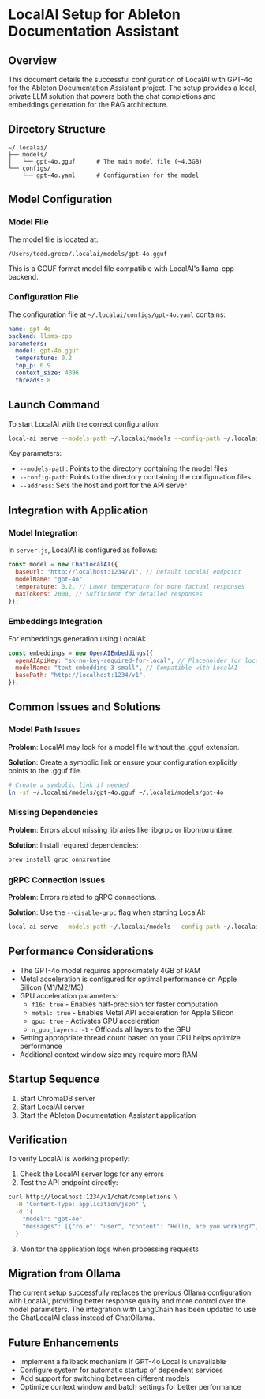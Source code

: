 # LocalAI Setup for Ableton Documentation Assistant

## Overview

This document details the successful configuration of LocalAI with GPT-4o for the Ableton Documentation Assistant project. The setup provides a local, private LLM solution that powers both the chat completions and embeddings generation for the RAG architecture.

## Directory Structure

```
~/.localai/
├── models/
│   └── gpt-4o.gguf      # The main model file (~4.3GB)
└── configs/
    └── gpt-4o.yaml      # Configuration for the model
```

## Model Configuration

### Model File

The model file is located at:
```
/Users/todd.greco/.localai/models/gpt-4o.gguf
```

This is a GGUF format model file compatible with LocalAI's llama-cpp backend.

### Configuration File

The configuration file at `~/.localai/configs/gpt-4o.yaml` contains:

```yaml
name: gpt-4o
backend: llama-cpp
parameters:
  model: gpt-4o.gguf
  temperature: 0.2
  top_p: 0.9
  context_size: 4096
  threads: 8
```

## Launch Command

To start LocalAI with the correct configuration:

```bash
local-ai serve --models-path ~/.localai/models --config-path ~/.localai/configs --address 0.0.0.0:1234 --disable-grpc
```

Key parameters:
- `--models-path`: Points to the directory containing the model files
- `--config-path`: Points to the directory containing the configuration files
- `--address`: Sets the host and port for the API server

## Integration with Application

### Model Integration

In `server.js`, LocalAI is configured as follows:

```javascript
const model = new ChatLocalAI({
  baseUrl: "http://localhost:1234/v1", // Default LocalAI endpoint
  modelName: "gpt-4o",
  temperature: 0.2, // Lower temperature for more factual responses
  maxTokens: 2000, // Sufficient for detailed responses
});
```

### Embeddings Integration

For embeddings generation using LocalAI:

```javascript
const embeddings = new OpenAIEmbeddings({
  openAIApiKey: "sk-no-key-required-for-local", // Placeholder for local deployment
  modelName: "text-embedding-3-small", // Compatible with LocalAI
  basePath: "http://localhost:1234/v1",
});
```

## Common Issues and Solutions

### Model Path Issues

**Problem**: LocalAI may look for a model file without the .gguf extension.

**Solution**: Create a symbolic link or ensure your configuration explicitly points to the .gguf file.

```bash
# Create a symbolic link if needed
ln -sf ~/.localai/models/gpt-4o.gguf ~/.localai/models/gpt-4o
```

### Missing Dependencies

**Problem**: Errors about missing libraries like libgrpc or libonnxruntime.

**Solution**: Install required dependencies:

```bash
brew install grpc onnxruntime
```

### gRPC Connection Issues

**Problem**: Errors related to gRPC connections.

**Solution**: Use the `--disable-grpc` flag when starting LocalAI:

```bash
local-ai serve --models-path ~/.localai/models --config-path ~/.localai/configs --address 0.0.0.0:1234 --disable-grpc
```

## Performance Considerations

- The GPT-4o model requires approximately 4GB of RAM
- Metal acceleration is configured for optimal performance on Apple Silicon (M1/M2/M3)
- GPU acceleration parameters:
  - `f16: true` - Enables half-precision for faster computation
  - `metal: true` - Enables Metal API acceleration for Apple Silicon
  - `gpu: true` - Activates GPU acceleration
  - `n_gpu_layers: -1` - Offloads all layers to the GPU
- Setting appropriate thread count based on your CPU helps optimize performance
- Additional context window size may require more RAM

## Startup Sequence

1. Start ChromaDB server
2. Start LocalAI server
3. Start the Ableton Documentation Assistant application

## Verification

To verify LocalAI is working properly:

1. Check the LocalAI server logs for any errors
2. Test the API endpoint directly:

```bash
curl http://localhost:1234/v1/chat/completions \
  -H "Content-Type: application/json" \
  -d '{
    "model": "gpt-4o",
    "messages": [{"role": "user", "content": "Hello, are you working?"}]
  }'
```

3. Monitor the application logs when processing requests

## Migration from Ollama

The current setup successfully replaces the previous Ollama configuration with LocalAI, providing better response quality and more control over the model parameters. The integration with LangChain has been updated to use the ChatLocalAI class instead of ChatOllama.

## Future Enhancements

- Implement a fallback mechanism if GPT-4o Local is unavailable
- Configure system for automatic startup of dependent services
- Add support for switching between different models
- Optimize context window and batch settings for better performance